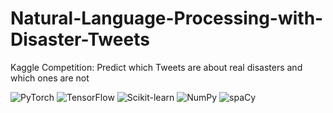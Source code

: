 # Natural-Language-Processing-with-Disaster-Tweets
Kaggle Competition: Predict which Tweets are about real disasters and which ones are not

![PyTorch](http://img.shields.io/badge/-PyTorch-eee?style=flat-square&logo=pytorch&logoColor=EE4C2C&label=1.2.1) ![TensorFlow](http://img.shields.io/badge/-TensorFlow-eee?style=flat-square&logo=tensorflow&logoColor=FF6F00) ![Scikit-learn](http://img.shields.io/badge/-Scikit--Learn-eee?style=flat-square&logo=scikit-learn&logoColor=e26d00) ![NumPy](http://img.shields.io/badge/-NumPy-eee?style=flat-square&logo=NumPy&logoColor=013243) ![spaCy](http://img.shields.io/badge/-spaCy-eee?style=flat-square&logo=spaCy&logoColor=09A3D5)
